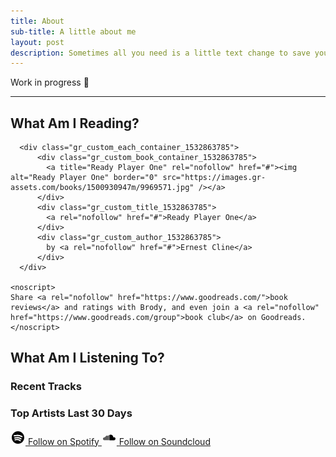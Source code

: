 ```yaml
---
title: About
sub-title: A little about me
layout: post
description: Sometimes all you need is a little text change to save your business a lot of money.
---
```


Work in progress 🚧

---

## What Am I Reading?

<div id="gr_custom_widget_1532863785" class="mw600 center goodreads ph3">
    <div class="gr_custom_container_1532863785">

      <div class="gr_custom_each_container_1532863785">
          <div class="gr_custom_book_container_1532863785">
            <a title="Ready Player One" rel="nofollow" href="#"><img alt="Ready Player One" border="0" src="https://images.gr-assets.com/books/1500930947m/9969571.jpg" /></a>
          </div>
          <div class="gr_custom_title_1532863785">
            <a rel="nofollow" href="#">Ready Player One</a>
          </div>
          <div class="gr_custom_author_1532863785">
            by <a rel="nofollow" href="#">Ernest Cline</a>
          </div>
      </div>

    <noscript>
    Share <a rel="nofollow" href="https://www.goodreads.com/">book reviews</a> and ratings with Brody, and even join a <a rel="nofollow" href="https://www.goodreads.com/group">book club</a> on Goodreads.
    </noscript>
  </div>
</div>


## What Am I Listening To?


<div class="lastFM mb5">

  <h3>Recent Tracks</h3>

  <div id="lastFM-recent-tracks" class="mw600 center ph3">
    <ul class="list pl0">    </ul>
  </div>


  <h3>Top Artists <span class="ml2 fw4 o-50">Last 30 Days</span></h3>

  <div id="lastFM-top-artists" class="mw600 center ph3">
    <ul class="list pl0"></ul>
  </div>

<div class="mw600 center ph3 flex flex-wrap">
  <a href="https://open.spotify.com/user/brodymaclean" target="_blank" class="button button--spotify">
    <svg height="24" preserveAspectRatio="xMinYMin" viewBox="-2 -2 24 24" width="24" xmlns="http://www.w3.org/2000/svg"><path d="m9.992 0c-5.518 0-9.992 4.474-9.992 9.992s4.474 9.992 9.992 9.992 9.992-4.474 9.992-9.992-4.474-9.992-9.992-9.992zm4.348 15.683c-.127.329-.355.512-.59.512a.518.518 0 0 1 -.344-.141c-1.796-1.588-3.87-1.843-5.294-1.778-1.578.073-2.735.544-2.747.549-.363.15-.74-.174-.839-.724-.1-.55.114-1.119.477-1.27.052-.022 1.297-.534 3.029-.62a8.939 8.939 0 0 1 2.917.32 8.09 8.09 0 0 1 3.146 1.737c.326.289.436.922.245 1.415zm1.27-3.063c-.15.329-.42.512-.699.512a.677.677 0 0 1 -.407-.141c-2.127-1.588-4.584-1.843-6.271-1.778-1.87.073-3.24.544-3.253.549-.431.15-.876-.174-.995-.724-.118-.55.135-1.119.566-1.27.061-.022 1.536-.534 3.587-.62 1.208-.051 2.37.057 3.456.32 1.374.333 2.628.917 3.726 1.737.386.288.516.922.29 1.415zm.782-2.996a.958.958 0 0 1 -.5-.142c-5.057-3.078-11.616-1.248-11.682-1.23-.528.153-1.075-.17-1.22-.721-.146-.551.165-1.12.693-1.272.076-.022 1.885-.534 4.4-.62a18.63 18.63 0 0 1 4.24.32c1.686.333 3.223.917 4.57 1.738.474.288.633.921.357 1.414a.985.985 0 0 1 -.858.513z"/></svg>
    <span>Follow on Spotify</span>
  </a>

  <a href="https://soundcloud.com/brodymaclean" target="_blank" class="button button--soundcloud">
    <svg xmlns="http://www.w3.org/2000/svg" viewBox="-2 -7.5 24 24" width="24" height="24" preserveAspectRatio="xMinYMin"><path d='M19.982 6.362c-.08-1.218-1.032-2.196-2.194-2.255a2.22 2.22 0 0 0-1.222.292C16.518 1.974 14.632.023 12.311.023c-.615 0-1.198.137-1.725.382a.332.332 0 0 0-.186.303v7.925c0 .183.142.332.316.332h6.957c1.333 0 2.402-1.183 2.31-2.603zM9.785.536a.326.326 0 0 0-.318.334v7.752c0 .184.142.334.318.334.175 0 .318-.15.318-.334V.87a.326.326 0 0 0-.318-.334zM8.733 1.36a.326.326 0 0 0-.318.334v6.928c0 .184.143.334.318.334.176 0 .318-.15.318-.334V1.694a.326.326 0 0 0-.318-.334zM7.681 1.736a.326.326 0 0 0-.318.334v6.552c0 .184.143.334.318.334.176 0 .318-.15.318-.334V2.07a.326.326 0 0 0-.318-.334zM6.63 1.235a.326.326 0 0 0-.319.334v7.053c0 .184.143.334.318.334.176 0 .318-.15.318-.334V1.57a.326.326 0 0 0-.318-.334zM5.577 1.569a.326.326 0 0 0-.318.334v6.72c0 .183.143.333.318.333.176 0 .318-.15.318-.334v-6.72a.326.326 0 0 0-.318-.333zM4.525 2.237a.326.326 0 0 0-.317.334v6.051c0 .184.142.334.317.334.176 0 .318-.15.318-.334V2.571a.326.326 0 0 0-.318-.334zM3.474 3.53a.326.326 0 0 0-.318.334v4.758c0 .184.142.334.318.334.175 0 .317-.15.317-.334V3.864a.326.326 0 0 0-.317-.333zM2.422 4.073a.326.326 0 0 0-.318.334v4.215c0 .184.142.334.318.334.175 0 .318-.15.318-.334V4.407a.326.326 0 0 0-.318-.334zM1.37 4.198a.326.326 0 0 0-.318.333v3.967c0 .184.142.333.318.333.175 0 .318-.15.318-.333V4.53a.326.326 0 0 0-.318-.333zM.318 5.07A.326.326 0 0 0 0 5.402v2.285c0 .185.142.334.318.334.175 0 .318-.15.318-.334V5.403a.326.326 0 0 0-.318-.334z'/></svg>
    <span>Follow on Soundcloud</span>
  </a>
  </div>

</div>



<!-- Scripts --->

<script src="https://www.goodreads.com/review/custom_widget/1073529.Brody's%20bookshelf:%20currently-reading?cover_position=left&cover_size=medium&num_books=5&order=a&shelf=currently-reading&show_author=1&show_cover=1&show_rating=0&show_review=0&show_tags=0&show_title=1&sort=date_added&widget_bg_color=FFFFFF&widget_bg_transparent=true&widget_border_width=none&widget_id=1532863785&widget_text_color=000000&widget_title_size=medium&widget_width=full" type="text/javascript" charset="utf-8"></script>

<script>

/**
 * Timeago is a jQuery plugin that makes it easy to support automatically
 * updating fuzzy timestamps (e.g. "4 minutes ago" or "about 1 day ago").
 *
 * @name timeago
 * @version 1.6.3
 * @requires jQuery v1.2.3+
 * @author Ryan McGeary
 * @license MIT License - http://www.opensource.org/licenses/mit-license.php
 *
 * For usage and examples, visit:
 * http://timeago.yarp.com/
 *
 * Copyright (c) 2008-2017, Ryan McGeary (ryan -[at]- mcgeary [*dot*] org)
 */

(function (factory) {
  if (typeof define === 'function' && define.amd) {
    // AMD. Register as an anonymous module.
    define(['jquery'], factory);
  } else if (typeof module === 'object' && typeof module.exports === 'object') {
    factory(require('jquery'));
  } else {
    // Browser globals
    factory(jQuery);
  }
}(function ($) {
  $.timeago = function(timestamp) {
    if (timestamp instanceof Date) {
      return inWords(timestamp);
    } else if (typeof timestamp === "string") {
      return inWords($.timeago.parse(timestamp));
    } else if (typeof timestamp === "number") {
      return inWords(new Date(timestamp));
    } else {
      return inWords($.timeago.datetime(timestamp));
    }
  };
  var $t = $.timeago;

  $.extend($.timeago, {
    settings: {
      refreshMillis: 60000,
      allowPast: true,
      allowFuture: false,
      localeTitle: false,
      cutoff: 0,
      autoDispose: true,
      strings: {
        prefixAgo: null,
        prefixFromNow: null,
        suffixAgo: "ago",
        suffixFromNow: "from now",
        inPast: 'any moment now',
        seconds: "a minute",
        minute: "a minute",
        minutes: "%d minutes",
        hour: "an hour",
        hours: "%d hours",
        day: "a day",
        days: "%d days",
        month: "a month",
        months: "%d months",
        year: "about a year",
        years: "%d years",
        wordSeparator: " ",
        numbers: []
      }
    },

    inWords: function(distanceMillis) {
      if (!this.settings.allowPast && ! this.settings.allowFuture) {
          throw 'timeago allowPast and allowFuture settings can not both be set to false.';
      }

      var $l = this.settings.strings;
      var prefix = $l.prefixAgo;
      var suffix = $l.suffixAgo;
      if (this.settings.allowFuture) {
        if (distanceMillis < 0) {
          prefix = $l.prefixFromNow;
          suffix = $l.suffixFromNow;
        }
      }

      if (!this.settings.allowPast && distanceMillis >= 0) {
        return this.settings.strings.inPast;
      }

      var seconds = Math.abs(distanceMillis) / 1000;
      var minutes = seconds / 60;
      var hours = minutes / 60;
      var days = hours / 24;
      var years = days / 365;

      function substitute(stringOrFunction, number) {
        var string = $.isFunction(stringOrFunction) ? stringOrFunction(number, distanceMillis) : stringOrFunction;
        var value = ($l.numbers && $l.numbers[number]) || number;
        return string.replace(/%d/i, value);
      }

      var words = seconds < 45 && substitute($l.seconds, Math.round(seconds)) ||
        seconds < 90 && substitute($l.minute, 1) ||
        minutes < 45 && substitute($l.minutes, Math.round(minutes)) ||
        minutes < 90 && substitute($l.hour, 1) ||
        hours < 24 && substitute($l.hours, Math.round(hours)) ||
        hours < 42 && substitute($l.day, 1) ||
        days < 30 && substitute($l.days, Math.round(days)) ||
        days < 45 && substitute($l.month, 1) ||
        days < 365 && substitute($l.months, Math.round(days / 30)) ||
        years < 1.5 && substitute($l.year, 1) ||
        substitute($l.years, Math.round(years));

      var separator = $l.wordSeparator || "";
      if ($l.wordSeparator === undefined) { separator = " "; }
      return $.trim([prefix, words, suffix].join(separator));
    },

    parse: function(iso8601) {
      var s = $.trim(iso8601);
      s = s.replace(/\.\d+/,""); // remove milliseconds
      s = s.replace(/-/,"/").replace(/-/,"/");
      s = s.replace(/T/," ").replace(/Z/," UTC");
      s = s.replace(/([\+\-]\d\d)\:?(\d\d)/," $1$2"); // -04:00 -> -0400
      s = s.replace(/([\+\-]\d\d)$/," $100"); // +09 -> +0900
      return new Date(s);
    },
    datetime: function(elem) {
      var iso8601 = $t.isTime(elem) ? $(elem).attr("datetime") : $(elem).attr("title");
      return $t.parse(iso8601);
    },
    isTime: function(elem) {
      // jQuery's `is()` doesn't play well with HTML5 in IE
      return $(elem).get(0).tagName.toLowerCase() === "time"; // $(elem).is("time");
    }
  });

  // functions that can be called via $(el).timeago('action')
  // init is default when no action is given
  // functions are called with context of a single element
  var functions = {
    init: function() {
      functions.dispose.call(this);
      var refresh_el = $.proxy(refresh, this);
      refresh_el();
      var $s = $t.settings;
      if ($s.refreshMillis > 0) {
        this._timeagoInterval = setInterval(refresh_el, $s.refreshMillis);
      }
    },
    update: function(timestamp) {
      var date = (timestamp instanceof Date) ? timestamp : $t.parse(timestamp);
      $(this).data('timeago', { datetime: date });
      if ($t.settings.localeTitle) {
        $(this).attr("title", date.toLocaleString());
      }
      refresh.apply(this);
    },
    updateFromDOM: function() {
      $(this).data('timeago', { datetime: $t.parse( $t.isTime(this) ? $(this).attr("datetime") : $(this).attr("title") ) });
      refresh.apply(this);
    },
    dispose: function () {
      if (this._timeagoInterval) {
        window.clearInterval(this._timeagoInterval);
        this._timeagoInterval = null;
      }
    }
  };

  $.fn.timeago = function(action, options) {
    var fn = action ? functions[action] : functions.init;
    if (!fn) {
      throw new Error("Unknown function name '"+ action +"' for timeago");
    }
    // each over objects here and call the requested function
    this.each(function() {
      fn.call(this, options);
    });
    return this;
  };

  function refresh() {
    var $s = $t.settings;

    //check if it's still visible
    if ($s.autoDispose && !$.contains(document.documentElement,this)) {
      //stop if it has been removed
      $(this).timeago("dispose");
      return this;
    }

    var data = prepareData(this);

    if (!isNaN(data.datetime)) {
      if ( $s.cutoff === 0 || Math.abs(distance(data.datetime)) < $s.cutoff) {
        $(this).text(inWords(data.datetime));
      } else {
        if ($(this).attr('title').length > 0) {
            $(this).text($(this).attr('title'));
        }
      }
    }
    return this;
  }

  function prepareData(element) {
    element = $(element);
    if (!element.data("timeago")) {
      element.data("timeago", { datetime: $t.datetime(element) });
      var text = $.trim(element.text());
      if ($t.settings.localeTitle) {
        element.attr("title", element.data('timeago').datetime.toLocaleString());
      } else if (text.length > 0 && !($t.isTime(element) && element.attr("title"))) {
        element.attr("title", text);
      }
    }
    return element.data("timeago");
  }

  function inWords(date) {
    return $t.inWords(distance(date));
  }

  function distance(date) {
    return (new Date().getTime() - date.getTime());
  }

  // fix for IE6 suckage
  document.createElement("abbr");
  document.createElement("time");
}));


// LastFm Top Artists ////////////////////////////////////////////

$(document).ready(function() {
    $.getJSON("https://ws.audioscrobbler.com/2.0/?method=user.getTopArtists&user=brodym&api_key=75176bb2349e51a475ea56ac979f7dc4&period=1month&limit=5&format=json&callback=?", function(json) {
        var html = '';
        $.each(json.topartists.artist, function(i, item) {
            html += "<li><img src=" + item.image[2]['#text'] + " alt=" + item.name + "><div class='artist'><a href=" + item.url + " target='_blank'>" + item.name + "</a></div><div class='play-count'>" + item.playcount + " plays" + "</div></li>"

        });
        $('#lastFM-top-artists ul').append(html);
    });
});


// LastFm Recent Tracks

$(document).ready(function() {
    $.getJSON("https://ws.audioscrobbler.com/2.0/?callback=?&method=user.getrecenttracks&format=json&limit=5&user=brodym&api_key=75176bb2349e51a475ea56ac979f7dc4&_=1535163214017", function(json) {
        var html = '';
        $.each(json.recenttracks.track, function(i, item) {

            if( item && item['@attr'] && item['@attr'].nowplaying === 'true' ) {
              var trackdate = "<div class='date track--now-playing'> Now Playing </div>";
            }
            else {
              var offset = new Date().getTimezoneOffset()/60*100;
              var trackdateuts = new Date(item.date['#text']).toISOString().slice(0, -1);
              var trackdate = "<div class='date timeago' title='" + trackdateuts + offset + "'></div>";
            }

            if (item.image[2]['#text']) {
              var trackimage = "<img " + "src='" + item.image[2]['#text'] + "'" + " alt='" + item.name + "'>";
            }
            else {
              var trackimage = "<img " + "src='/assets/images/track-placeholder.svg'" + " alt='" + item.name + "'>";
            }

            html += "<li>" + trackimage + "<div class='track'><a href=" + item.url + " target='_blank'>" + item.name + "</a></div><div class='artist'>" + item.artist['#text'] + "</div>" + trackdate + "</li>"
        });
        $('#lastFM-recent-tracks ul').append(html);
        $(".timeago").timeago();

    });

});

</script>
